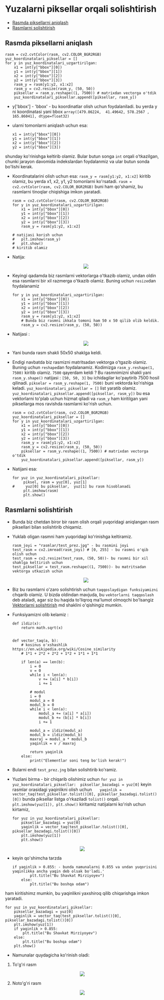 # Yuzalarni piksellar orqali solishtirish


* [Rasmda piksellarni aniqlash](#rasmda-piksellarni-aniqlash)
* [Rasmlarni solishtirish](#rasmlarni-solishtirish)

## Rasmda piksellarni aniqlash

```shell
rasm = cv2.cvtColor(rasm, cv2.COLOR_BGR2RGB)
yuz_koordinatalari_piksellar = []
for y in yuz_koordinatalari_uzgartirilgan:
    x1 = int(y["bbox"][0])
    y1 = int(y["bbox"][1])
    x2 = int(y["bbox"][2])
    y2 = int(y["bbox"][3])
    rasm_y = rasm[y1:y2, x1:x2]
    rasm_y = cv2.resize(rasm_y, (50, 50))
    piksellar = rasm_y.reshape((1, 7500)) # matrixdan vectorga o'tdik
    yuz_koordinatalari_piksellar.append([piksellar, rasm_y])
```


* y['bbox'] - 'bbox' - bu koordinatlar olish uchun foydalaniladi.
  bu yerda y ni koordinatasi yani bbox 
`array([479.86224,  41.49642, 578.2567 , 165.86041], dtype=float32)`
* ularni tomonlarni aniqlash uchun esa:

  ```shell
  x1 = int(y["bbox"][0])
  y1 = int(y["bbox"][1])
  x2 = int(y["bbox"][2])
  y2 = int(y["bbox"][3])
  ```

shunday ko'rinishga keltirib olamiz. Bular butun songa `int` orqali o'tkazilgan, chunki
jarayon davomida indekslardan foydalanmiz va ular butun sonda bo'lishi kerak.

* Koordinatalarini olish uchun esa:
`rasm_y = rasm[y1:y2, x1:x2]` kiritib olamiz, bu yerda x1, x2, y1, y2 tomonlarni ko'rsatadi.
`rasm = cv2.cvtColor(rasm, cv2.COLOR_BGR2RGB)` buni ham qo'shamiz, bu rasmlarni tinoqlar chiqishiga imkon yaratadi.

  ```shell
  rasm = cv2.cvtColor(rasm, cv2.COLOR_BGR2RGB)
  for y in yuz_koordinatalari_uzgartirilgan:
      x1 = int(y["bbox"][0])
      y1 = int(y["bbox"][1])
      x2 = int(y["bbox"][2])
      y2 = int(y["bbox"][3])
      rasm_y = rasm[y1:y2, x1:x2] 
  
  # natijasi korish uchun 
  #   plt.imshow(rasm_y)
  #   plt.show()
  # kiritib olamiz
  ```

* Natija:

  <p align="center">
      <img src="rasm/piksel_namuna_1.png">
  </p>

* Keyingi qadamda biz rasmlarni vektorlarga o'tkazib olamiz, undan oldin esa rasmlarni bir xil razmerga 
o'tkazib olamiz. Buning uchun `resize`dan foydalanamiz

  ```shell
  for y in yuz_koordinatalari_uzgartirilgan:
      x1 = int(y["bbox"][0])
      y1 = int(y["bbox"][1])
      x2 = int(y["bbox"][2])
      y2 = int(y["bbox"][3])
      rasm_y = rasm[y1:y2, x1:x2]
      # Bunda biz rasmni ikkala tomoni ham 50 x 50 qilib olib keldik.
      rasm_y = cv2.resize(rasm_y, (50, 50))
  ```

* Natijasi :

  <p align="center">
      <img src="rasm/piksel_namuna_2.png">
  </p>

* Yani bunda rasm shakli 50x50 shaklga keldi.

* Endigi navbatda biz rasmizni matritsadan vektorga o'tgazib olamiz. Buning uchun `reshape`dan 
foydalanamiz. Kodimizga `rasm_y.reshape(1, 7500)` kiritib olamiz. `7500` qayerdam keldi ?
Bu rasmnimizni shakli yani `rasm_y.shape()` natijasi : `[50, 50, 3]` bu ichidagilar ko'paytirib 7500 hosil qilinadi.
`pikselar = rasm_y.reshape(1, 7500)` buni vektorda ko'rishiga keladi. `yuz_koordinatalari_piksellar = []` list yaratib olamiz.
`    yuz_koordinatalari_piksellar.append([piksellar, rasm_y])` bu esa vektorlarni to'plab uchun hizmat qiladi va `rasm_y` ham kiritilgan
yani piksellarga mos ravishda rasmlarni ko'rish uchun.

  ```shell
  rasm = cv2.cvtColor(rasm, cv2.COLOR_BGR2RGB)
  yuz_koordinatalari_piksellar = []
  for y in yuz_koordinatalari_uzgartirilgan:
      x1 = int(y["bbox"][0])
      y1 = int(y["bbox"][1])
      x2 = int(y["bbox"][2])
      y2 = int(y["bbox"][3])
      rasm_y = rasm[y1:y2, x1:x2]
      rasm_y = cv2.resize(rasm_y, (50, 50))
      piksellar = rasm_y.reshape((1, 7500)) # matrixdan vectorga o'tdik
      yuz_koordinatalari_piksellar.append([piksellar, rasm_y])
  ```

* Natijani esa:

  ```shell
  for yuz in yuz_koordinatalari_piksellar:
       piksel, rasm = yuz[0], yuz[1]
  #     yuz[0] bu piksellar,  yuz[1] bu rasm hisoblanadi
       plt.imshow(rasm)
       plt.show()
  ```

## Rasmlarni solishtirish

* Bunda biz chetdan biror bir rasm olish orqali yuqoridagi aniqlangan rasm piksellari bilan solishtirib chiqamiz.
* Yuklab oligan rasmni ham yuqoridagi ko'rinishga keltiramiz.
  ```shell
  rasm_joyi = "rasmlar/test_prez.jpg" - bu rasmini joyi
  test_rasm = cv2.imread(rasm_joyi) # [0, 255] - bu rasmni o'qib olish uchun
  test_rasm = cv2.resize(test_rasm, (50, 50))- bu rasmni bir xil shaklga keltirish uchun
  test_piksellar = test_rasm.reshape((1, 7500))- bu matritsadan vektorga utkazish uchun 
  ```
  <p align="center">
      <img src="rasm/test_prez.png">
  </p>

* Biz bu rasmlarni o'zaro solishtirish uchun `taqqoslaydigan funksiyamizni` chqarib olamiz. 
U bizda oldindan mavjuda, bu `vektorlarni taqqoslash` deb ataladi, agar siz bu haqida to'liqroq ma'lumot olmoqchi 
bo'lsangiz [Vektorlarni solishtirish](./projects/yuzlarni-taqqoslash/doklar/1-5-vektorlarni-solishtirish.md) md shaklini o'qishingiz mumkin.

* Funksiyamizni olib kelamiz :

  ```shell
  def ildiz(x):
      return math.sqrt(x)
  
  
  def vector_taq(a, b):
      # kosinus o'xshashlik https://en.wikipedia.org/wiki/Cosine_similarity
      # 1*1 + 2*2 + 2*2 + 1*2 + 1*1 + 1*1
  
      if len(a) == len(b):
          i = 0
          v = 0
          while i < len(a):
              v += (a[i] * b[i])
              i += 1
  
          # modul
          i = 0
          modul_a = 0
          modul_b = 0
          while i < len(a):
              modul_a += (a[i] * a[i])
              modul_b += (b[i] * b[i])
              i += 1
  
          modul_a = ildiz(modul_a)
          modul_b = ildiz(modul_b)
          maxraj = modul_a * modul_b
          yaqinlik = v / maxraj
  
          return yaqinlik
      else:
          print("Elementlar soni teng bo'lish kerak!")
  ```

* Bularni endi `test_prez.jng` bilan solishtirib ko'ramiz.
* Yuzlani birma - bir chiqarib olishimiz uchun `for yuz in yuz_koordinatalari_piksellar: 
piksellar_bazadagi = yuz[0]` keyin rasmlar orasidagi yaqinlikni olish uchun `    yaqinlik = vector_taq(test_piksellar.tolist()[0], piksellar_bazadagi.tolist()[0])
` bunda piksellar listga o'rkaziladi `tolist()` orqali. `plt.imshow(yuz[1]), plt.show()` kiritamiz natijalarni
ko'rish uchun kirtamiz,

  ```shell
  for yuz in yuz_koordinatalari_piksellar:
      piksellar_bazadagi = yuz[0]
      yaqinlik = vector_taq(test_piksellar.tolist()[0], piksellar_bazadagi.tolist()[0])
      plt.imshow(yuz[1])
      plt.show()
  ```

<p align="center">
    <img src="rasm/piksel_namuna_5.png">
</p>


* keyin qo'shimcha tarzda 

  ```shell
  if yaqinlik > 0.855: - bunda namunalarni 0.855 va undan yuqorisini yaqinlikka ancha yaqin deb olsak bo'ladi.'
          plt.title("Bu Shavkat Mirziyoyev")
      else:
          plt.title("Bu boshqa odam")
  ```

ham kiritishimz mumkin, bu yaqinlikni yaxshiroq qilib chiqarishga imkon yaratadi.

  ```shell
  for yuz in yuz_koordinatalari_piksellar:
      piksellar_bazadagi = yuz[0]
      yaqinlik = vector_taq(test_piksellar.tolist()[0], piksellar_bazadagi.tolist()[0])
      plt.imshow(yuz[1])
      if yaqinlik > 0.855:
          plt.title("Bu Shavkat Mirziyoyev")
      else:
          plt.title("Bu boshqa odam")
      plt.show()
  ```

* Namunalar quydagicha ko'rinish oladi:
1. To'g'ri rasm

  <p align="center">
      <img src="rasm/piksel_namuna_3.png">
  </p>

2. Noto'g'ri rasm

  <p align="center">
      <img src="rasm/piksel_namuna_4.png">
  </p>
